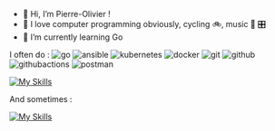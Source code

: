 - 👋 Hi, I’m Pierre-Olivier !
- 👀 I love computer programming obviously, cycling :bike:, music :guitar: :control_knobs:
- 🌱 I’m currently learning Go

I often do :
![go](https://img.shields.io/badge/-go-grey?logo=go)
![ansible](https://img.shields.io/badge/-ansible-grey?logo=ansible)
![kubernetes](https://img.shields.io/badge/-kubernetes-grey?logo=kubernetes)
![docker](https://img.shields.io/badge/-docker-grey?logo=docker)
![git](https://img.shields.io/badge/-git-grey?logo=git)
![github](https://img.shields.io/badge/-github-grey?logo=github)
![githubactions](https://img.shields.io/badge/-githubactions-grey?logo=githubactions)
![postman](https://img.shields.io/badge/-postman-grey?logo=postman)

[![My Skills](https://skillicons.dev/icons?i=symfony,py,vscode,ubuntu,linux,md,bash,regex)](https://skillicons.dev)

And sometimes :

[![My Skills](https://skillicons.dev/icons?i=html,js,css,ts,angular,nextjs,react,gitlab,postgres,mysql,nodejs,npm,stackoverflow,unity,arduino,raspberrypi)](https://skillicons.dev)

<!-- cs,dotnet,gcp,sqlite -->

<!---
polouis/polouis is a ✨ special ✨ repository because its `README.md` (this file) appears on your GitHub profile.
You can click the Preview link to take a look at your changes.
--->
